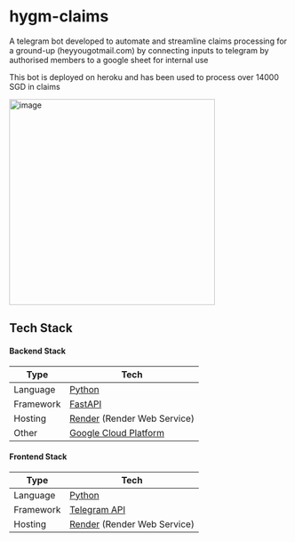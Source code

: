 # hygm-claims

A telegram bot developed to automate and streamline claims processing for a ground-up (heyyougotmail.com) by connecting inputs to telegram by authorised members to a google sheet for internal use

This bot is deployed on heroku and has been used to process over 14000 SGD in claims

<img width="370" alt="image" src="https://user-images.githubusercontent.com/24990448/181343873-7d60c3b4-e533-4cde-9e1b-bd038f71df5e.png">

## Tech Stack

#### Backend Stack

| Type      | Tech                                                         |
| --------- | ------------------------------------------------------------ |
| Language  | [Python](https://www.python.org/)                            |
| Framework | [FastAPI](https://fastapi.tiangolo.com/)                     |
| Hosting   | [Render](https://render.com/) (Render Web Service)           |
| Other     | [Google Cloud Platform](https://cloud.google.com/)           |

#### Frontend Stack

| Type      | Tech                                                         |
| --------- | ------------------------------------------------------------ |
| Language  | [Python](https://www.python.org/)                            |
| Framework | [Telegram API](https://github.com/python-telegram-bot/python-telegram-bot)|
| Hosting   | [Render](https://render.com/) (Render Web Service)           |
